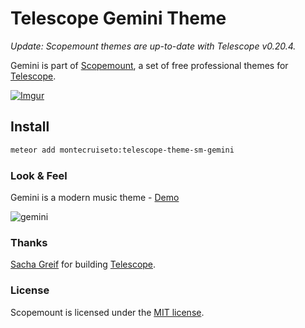 # Telescope Gemini Theme

*Update: Scopemount themes are up-to-date with Telescope v0.20.4.*

Gemini is part of [Scopemount](http://scopemount.startrack.io), a set of free professional themes for [Telescope](http://www.telescopeapp.org/).

[![Imgur](http://i.imgur.com/8yYLXiY.jpg)](http://scopemount.startrack.io)

## Install

```bash
meteor add montecruiseto:telescope-theme-sm-gemini
```

### Look & Feel

Gemini is a modern music theme - [Demo](http://sm-gemini.meteor.com/)

![gemini](http://i.imgur.com/9G6XYEi.jpg)

### Thanks

[Sacha Greif](https://github.com/SachaG) for building [Telescope](https://github.com/TelescopeJS/Telescope).

### License

Scopemount is licensed under the [MIT license](http://opensource.org/licenses/MIT).

